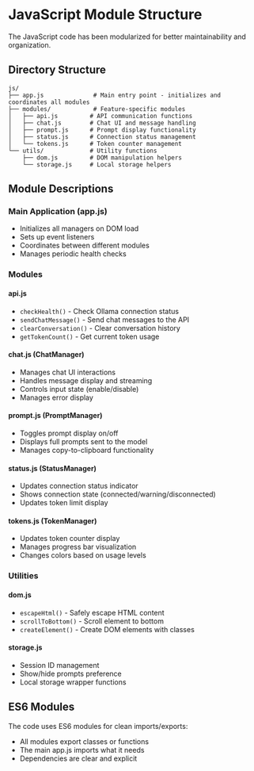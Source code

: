 # JavaScript Module Structure

The JavaScript code has been modularized for better maintainability and organization.

## Directory Structure

```
js/
├── app.js              # Main entry point - initializes and coordinates all modules
├── modules/            # Feature-specific modules
│   ├── api.js         # API communication functions
│   ├── chat.js        # Chat UI and message handling
│   ├── prompt.js      # Prompt display functionality
│   ├── status.js      # Connection status management
│   └── tokens.js      # Token counter management
└── utils/             # Utility functions
    ├── dom.js         # DOM manipulation helpers
    └── storage.js     # Local storage helpers
```

## Module Descriptions

### Main Application (app.js)
- Initializes all managers on DOM load
- Sets up event listeners
- Coordinates between different modules
- Manages periodic health checks

### Modules

#### api.js
- `checkHealth()` - Check Ollama connection status
- `sendChatMessage()` - Send chat messages to the API
- `clearConversation()` - Clear conversation history
- `getTokenCount()` - Get current token usage

#### chat.js (ChatManager)
- Manages chat UI interactions
- Handles message display and streaming
- Controls input state (enable/disable)
- Manages error display

#### prompt.js (PromptManager)
- Toggles prompt display on/off
- Displays full prompts sent to the model
- Manages copy-to-clipboard functionality

#### status.js (StatusManager)
- Updates connection status indicator
- Shows connection state (connected/warning/disconnected)
- Updates token limit display

#### tokens.js (TokenManager)
- Updates token counter display
- Manages progress bar visualization
- Changes colors based on usage levels

### Utilities

#### dom.js
- `escapeHtml()` - Safely escape HTML content
- `scrollToBottom()` - Scroll element to bottom
- `createElement()` - Create DOM elements with classes

#### storage.js
- Session ID management
- Show/hide prompts preference
- Local storage wrapper functions

## ES6 Modules

The code uses ES6 modules for clean imports/exports:
- All modules export classes or functions
- The main app.js imports what it needs
- Dependencies are clear and explicit